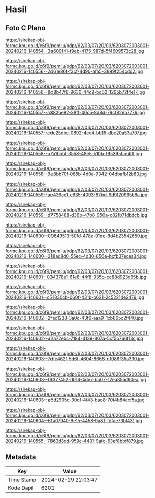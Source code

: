 # Hasil

## Foto C Plano

https://sirekap-obj-formc.kpu.go.id/c6f9/pemilu/pdpr/62/03/07/20/03/6203072003001-20240216-140554--3a609141-f9eb-4175-987d-5f4609573c28.jpg

https://sirekap-obj-formc.kpu.go.id/c6f9/pemilu/pdpr/62/03/07/20/03/6203072003001-20240216-140556--2d61e86f-f3cf-4d90-afa5-3899f254cdd2.jpg

https://sirekap-obj-formc.kpu.go.id/c6f9/pemilu/pdpr/62/03/07/20/03/6203072003001-20240216-140556--8d8b47f6-9630-44c9-bc62-1295b72f4e17.jpg

https://sirekap-obj-formc.kpu.go.id/c6f9/pemilu/pdpr/62/03/07/20/03/6203072003001-20240216-140557--a382be92-38ff-40c5-8d8d-79cf82eb7776.jpg

https://sirekap-obj-formc.kpu.go.id/c6f9/pemilu/pdpr/62/03/07/20/03/6203072003001-20240216-140557--cdc25dbe-0892-4cc4-bb15-dbe20a53a707.jpg

https://sirekap-obj-formc.kpu.go.id/c6f9/pemilu/pdpr/62/03/07/20/03/6203072003001-20240216-140558--a7a1bbbf-3558-48e5-b10b-f95395fce40f.jpg

https://sirekap-obj-formc.kpu.go.id/c6f9/pemilu/pdpr/62/03/07/20/03/6203072003001-20240216-140558--9e8bb70f-085b-4d0a-9342-04dbafb12b83.jpg

https://sirekap-obj-formc.kpu.go.id/c6f9/pemilu/pdpr/62/03/07/20/03/6203072003001-20240216-140559--ae439ce1-e835-4093-87bd-9d9f20965b8a.jpg

https://sirekap-obj-formc.kpu.go.id/c6f9/pemilu/pdpr/62/03/07/20/03/6203072003001-20240216-140559--d7758488-d36b-47b8-950a-c82fb71dbdcb.jpg

https://sirekap-obj-formc.kpu.go.id/c6f9/pemilu/pdpr/62/03/07/20/03/6203072003001-20240216-140600--09649513-50fd-478e-91de-8d4b23542659.jpg

https://sirekap-obj-formc.kpu.go.id/c6f9/pemilu/pdpr/62/03/07/20/03/6203072003001-20240216-140600--218ad8d0-55ec-4d30-856e-bcfb37ecea34.jpg

https://sirekap-obj-formc.kpu.go.id/c6f9/pemilu/pdpr/62/03/07/20/03/6203072003001-20240216-140601--034378e1-61e8-44f8-935b-cc88d923d65b.jpg

https://sirekap-obj-formc.kpu.go.id/c6f9/pemilu/pdpr/62/03/07/20/03/6203072003001-20240216-140601--c51830cb-060f-431b-b621-2c52214e2479.jpg

https://sirekap-obj-formc.kpu.go.id/c6f9/pemilu/pdpr/62/03/07/20/03/6203072003001-20240216-140602--2fac1238-3a0c-43f6-aaa9-1cb865c2f440.jpg

https://sirekap-obj-formc.kpu.go.id/c6f9/pemilu/pdpr/62/03/07/20/03/6203072003001-20240216-140602--a2a72ebc-7184-4139-867a-5cf5b766f13c.jpg

https://sirekap-obj-formc.kpu.go.id/c6f9/pemilu/pdpr/62/03/07/20/03/6203072003001-20240216-140603--7dfe462f-5d6f-4604-8668-df086f35a330.jpg

https://sirekap-obj-formc.kpu.go.id/c6f9/pemilu/pdpr/62/03/07/20/03/6203072003001-20240216-140603--f6377452-d016-4de7-b507-12ea855d90ea.jpg

https://sirekap-obj-formc.kpu.go.id/c6f9/pemilu/pdpr/62/03/07/20/03/6203072003001-20240216-140603--a5d2905d-30df-4f43-bac8-70f4b84ccf5a.jpg

https://sirekap-obj-formc.kpu.go.id/c6f9/pemilu/pdpr/62/03/07/20/03/6203072003001-20240216-140604--6fa07940-9e15-4458-9a81-fdfae73bf431.jpg

https://sirekap-obj-formc.kpu.go.id/c6f9/pemilu/pdpr/62/03/07/20/03/6203072003001-20240216-140555--7863d3dd-959c-4431-9afc-53ef8bbff879.jpg


## Metadata

| Key        | Value               |
| ---------- | ------------------- |
| Time Stamp | 2024-02-29 22:03:47 |
| Kode Dapil | 6201                |



